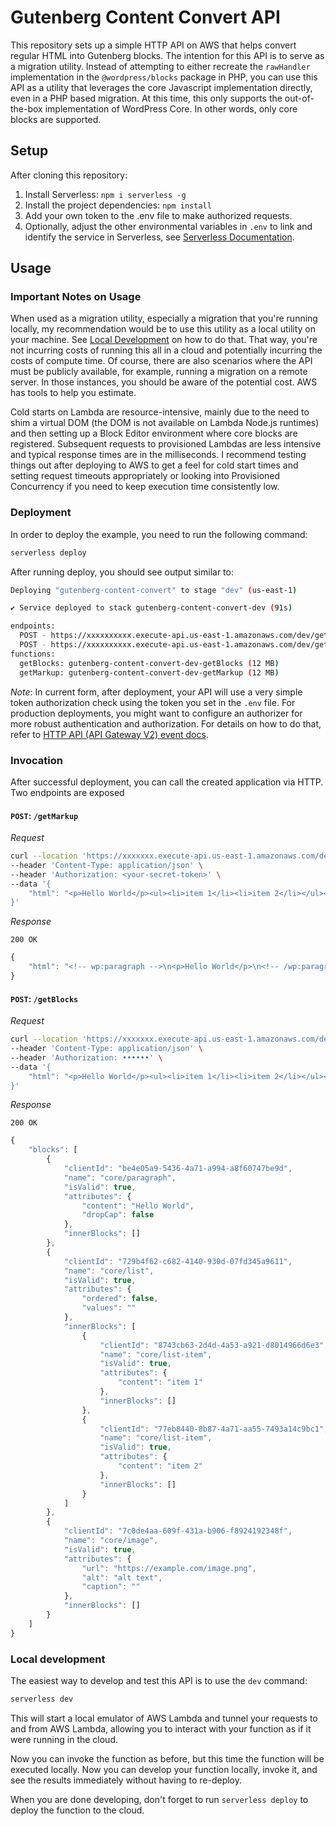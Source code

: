 # Gutenberg Content Convert API

This repository sets up a simple HTTP API on AWS that helps convert regular HTML into Gutenberg blocks.  The intention for this API is to serve as a migration utility.  Instead of attempting to either recreate the `rawHandler` implementation in the `@wordpress/blocks` package in PHP, you can use this API as a utility that leverages the core Javascript implementation directly, even in a PHP based migration.  At this time, this only supports the out-of-the-box implementation of WordPress Core.  In other words, only core blocks are supported.

## Setup

After cloning this repository:

1. Install Serverless: `npm i serverless -g`
2. Install the project dependencies: `npm install`
3. Add your own token to the .env file to make authorized requests.
4. Optionally, adjust the other environmental variables in `.env` to link and identify the service in Serverless, see [Serverless Documentation](https://www.serverless.com/framework/docs/providers/aws/guide/serverless.yml).

## Usage

### Important Notes on Usage

When used as a migration utility, especially a migration that you're running locally, my recommendation would be to use this utility as a local utility on your machine. See [Local Development](#local-development) on how to do that. That way, you're not incurring costs of running this all in a cloud and potentially incurring the costs of compute time. Of course, there are also scenarios where the API must be publicly available, for example, running a migration on a remote server. In those instances, you should be aware of the potential cost. AWS has tools to help you estimate.

Cold starts on Lambda are resource-intensive, mainly due to the need to shim a virtual DOM (the DOM is not available on Lambda Node.js runtimes) and then setting up a Block Editor environment where core blocks are registered. Subsequent requests to provisioned Lambdas are less intensive and typical response times are in the milliseconds. I recommend testing things out after deploying to AWS to get a feel for cold start times and setting request timeouts appropriately or looking into Provisioned Concurrency if you need to keep execution time consistently low.

### Deployment

In order to deploy the example, you need to run the following command:

```bash
serverless deploy
```

After running deploy, you should see output similar to:

```bash
Deploying "gutenberg-content-convert" to stage "dev" (us-east-1)

✔ Service deployed to stack gutenberg-content-convert-dev (91s)

endpoints:
  POST - https://xxxxxxxxxx.execute-api.us-east-1.amazonaws.com/dev/getBlocks
  POST - https://xxxxxxxxxx.execute-api.us-east-1.amazonaws.com/dev/getMarkup
functions:
  getBlocks: gutenberg-content-convert-dev-getBlocks (12 MB)
  getMarkup: gutenberg-content-convert-dev-getMarkup (12 MB)
```

_Note_: In current form, after deployment, your API will use a very simple token authorization check using the token you set in the `.env` file. For production deployments, you might want to configure an authorizer for more robust authentication and authorization. For details on how to do that, refer to [HTTP API (API Gateway V2) event docs](https://www.serverless.com/framework/docs/providers/aws/events/http-api).

### Invocation

After successful deployment, you can call the created application via HTTP.  Two endpoints are exposed

#### `POST`: `/getMarkup`

*Request*

```bash
curl --location 'https://xxxxxxx.execute-api.us-east-1.amazonaws.com/dev/getMarkup' \
--header 'Content-Type: application/json' \
--header 'Authorization: <your-secret-token>' \
--data '{
    "html": "<p>Hello World</p><ul><li>item 1</li><li>item 2</li></ul><img src=\"https://example.com/image.png\" alt=\"alt text\"/>"
}'
```

*Response*

`200 OK`
```js
{
    "html": "<!-- wp:paragraph -->\n<p>Hello World</p>\n<!-- /wp:paragraph -->\n\n<!-- wp:list -->\n<ul class=\"wp-block-list\"><!-- wp:list-item -->\n<li>item 1</li>\n<!-- /wp:list-item -->\n\n<!-- wp:list-item -->\n<li>item 2</li>\n<!-- /wp:list-item --></ul>\n<!-- /wp:list -->\n\n<!-- wp:image -->\n<figure class=\"wp-block-image\"><img src=\"https://example.com/image.png\" alt=\"alt text\"/></figure>\n<!-- /wp:image -->"
}
```

#### `POST`: `/getBlocks`

*Request*

```bash
curl --location 'https://xxxxxxx.execute-api.us-east-1.amazonaws.com/dev/getBlocks' \
--header 'Content-Type: application/json' \
--header 'Authorization: ••••••' \
--data '{
    "html": "<p>Hello World</p><ul><li>item 1</li><li>item 2</li></ul><img src=\"https://example.com/image.png\" alt=\"alt text\"/>"
}'
```

*Response*

`200 OK`
```js
{
    "blocks": [
        {
            "clientId": "be4e05a9-5436-4a71-a994-a8f60747be9d",
            "name": "core/paragraph",
            "isValid": true,
            "attributes": {
                "content": "Hello World",
                "dropCap": false
            },
            "innerBlocks": []
        },
        {
            "clientId": "729b4f62-c682-4140-930d-07fd345a9611",
            "name": "core/list",
            "isValid": true,
            "attributes": {
                "ordered": false,
                "values": ""
            },
            "innerBlocks": [
                {
                    "clientId": "8743cb63-2d4d-4a53-a921-d8014966d6e3",
                    "name": "core/list-item",
                    "isValid": true,
                    "attributes": {
                        "content": "item 1"
                    },
                    "innerBlocks": []
                },
                {
                    "clientId": "77eb8440-8b87-4a71-aa55-7493a14c9bc1",
                    "name": "core/list-item",
                    "isValid": true,
                    "attributes": {
                        "content": "item 2"
                    },
                    "innerBlocks": []
                }
            ]
        },
        {
            "clientId": "7c0de4aa-609f-431a-b906-f8924192348f",
            "name": "core/image",
            "isValid": true,
            "attributes": {
                "url": "https://example.com/image.png",
                "alt": "alt text",
                "caption": ""
            },
            "innerBlocks": []
        }
    ]
}
```

### Local development

The easiest way to develop and test this API is to use the `dev` command:

```bash
serverless dev
```

This will start a local emulator of AWS Lambda and tunnel your requests to and from AWS Lambda, allowing you to interact with your function as if it were running in the cloud.

Now you can invoke the function as before, but this time the function will be executed locally. Now you can develop your function locally, invoke it, and see the results immediately without having to re-deploy.

When you are done developing, don't forget to run `serverless deploy` to deploy the function to the cloud.
